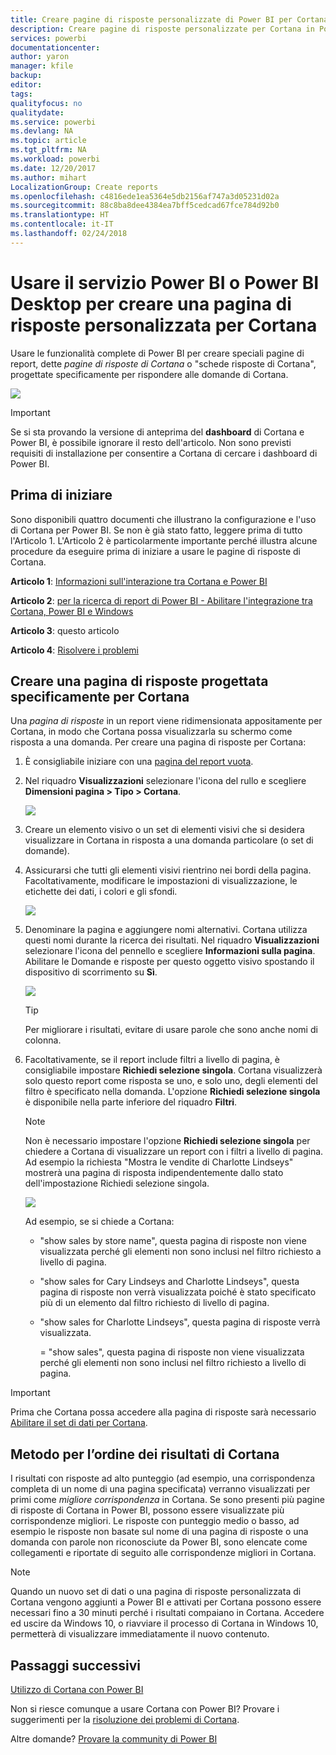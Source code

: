 ```yaml
---
title: Creare pagine di risposte personalizzate di Power BI per Cortana
description: Creare pagine di risposte personalizzate per Cortana in Power BI
services: powerbi
documentationcenter: 
author: yaron
manager: kfile
backup: 
editor: 
tags: 
qualityfocus: no
qualitydate: 
ms.service: powerbi
ms.devlang: NA
ms.topic: article
ms.tgt_pltfrm: NA
ms.workload: powerbi
ms.date: 12/20/2017
ms.author: mihart
LocalizationGroup: Create reports
ms.openlocfilehash: c4816ede1ea5364e5db2156af747a3d05231d02a
ms.sourcegitcommit: 88c8ba8dee4384ea7bff5cedcad67fce784d92b0
ms.translationtype: HT
ms.contentlocale: it-IT
ms.lasthandoff: 02/24/2018
---
```

# <a name="use-power-bi-service-or-power-bi-desktop-to-create-a-custom-answer-page-for-cortana"></a>Usare il servizio Power BI o Power BI Desktop per creare una pagina di risposte personalizzata per Cortana
Usare le funzionalità complete di Power BI per creare speciali pagine di report, dette *pagine di risposte di Cortana* o "schede risposte di Cortana", progettate specificamente per rispondere alle domande di Cortana.

![](media/service-cortana-answer-cards/power-bi-cortana.png)

> [!IMPORTANT]
> Se si sta provando la versione di anteprima del **dashboard** di Cortana e Power BI, è possibile ignorare il resto dell'articolo. Non sono previsti requisiti di installazione per consentire a Cortana di cercare i dashboard di Power BI.
> 
> 

## <a name="before-you-begin"></a>Prima di iniziare
Sono disponibili quattro documenti che illustrano la configurazione e l'uso di Cortana per Power BI. Se non è già stato fatto, leggere prima di tutto l'Articolo 1. L'Articolo 2 è particolarmente importante perché illustra alcune procedure da eseguire prima di iniziare a usare le pagine di risposte di Cortana.

**Articolo 1**: [Informazioni sull'interazione tra Cortana e Power BI](service-cortana-intro.md)

**Articolo 2**: [per la ricerca di report di Power BI - Abilitare l'integrazione tra Cortana, Power BI e Windows](service-cortana-enable.md)

**Articolo 3**: questo articolo

**Articolo 4**: [Risolvere i problemi](service-cortana-troubleshoot.md)

## <a name="create-a-cortana-answer-page-designed-specifically-for-cortana"></a>Creare una pagina di risposte progettata specificamente per Cortana
Una *pagina di risposte* in un report viene ridimensionata appositamente per Cortana, in modo che Cortana possa visualizzarla su schermo come risposta a una domanda.  Per creare una pagina di risposte per Cortana:

1. È consigliabile iniziare con una [pagina del report vuota](power-bi-report-add-page.md).
2. Nel riquadro **Visualizzazioni** selezionare l'icona del rullo e scegliere **Dimensioni pagina > Tipo > Cortana**.
   
    ![](media/service-cortana-answer-cards/pbi-cortana-page-size-new.png)
3. Creare un elemento visivo o un set di elementi visivi che si desidera visualizzare in Cortana in risposta a una domanda particolare (o set di domande).
4. Assicurarsi che tutti gli elementi visivi rientrino nei bordi della pagina.  Facoltativamente, modificare le impostazioni di visualizzazione, le etichette dei dati, i colori e gli sfondi.  
   
    ![](media/service-cortana-answer-cards/pbi_cortana_modify-new.png)
5. Denominare la pagina e aggiungere nomi alternativi.  Cortana utilizza questi nomi durante la ricerca dei risultati. Nel riquadro **Visualizzazioni** selezionare l'icona del pennello e scegliere **Informazioni sulla pagina**. Abilitare le Domande e risposte per questo oggetto visivo spostando il dispositivo di scorrimento su **Sì**.
   
    ![](media/service-cortana-answer-cards/pbi_cortana_names-newer.png)
   
   > [!TIP]
   > Per migliorare i risultati, evitare di usare parole che sono anche nomi di colonna.
   > 
   > 
6. Facoltativamente, se il report include filtri a livello di pagina, è consigliabile impostare **Richiedi selezione singola**. Cortana visualizzerà solo questo report come risposta se uno, e solo uno, degli elementi del filtro è specificato nella domanda. L'opzione **Richiedi selezione singola** è disponibile nella parte inferiore del riquadro **Filtri**.
   
   > [!NOTE]
   > Non è necessario impostare l'opzione **Richiedi selezione singola** per chiedere a Cortana di visualizzare un report con i filtri a livello di pagina.  Ad esempio la richiesta "Mostra le vendite di Charlotte Lindseys" mostrerà una pagina di risposta indipendentemente dallo stato dell'impostazione Richiedi selezione singola.
   > 
   > 
   
     ![](media/service-cortana-answer-cards/pbi-cortana-single-selection-new.png)
   
      Ad esempio, se si chiede a Cortana:
   
   * "show sales by store name", questa pagina di risposte non viene visualizzata perché gli elementi non sono inclusi nel filtro richiesto a livello di pagina.
   * "show sales for Cary Lindseys and Charlotte Lindseys", questa pagina di risposte non verrà visualizzata poiché è stato specificato più di un elemento dal filtro richiesto di livello di pagina.
   * "show sales for Charlotte Lindseys", questa pagina di risposte verrà visualizzata.
     
     = "show sales", questa pagina di risposte non viene visualizzata perché gli elementi non sono inclusi nel filtro richiesto a livello di pagina.

> [!IMPORTANT]
> Prima che Cortana possa accedere alla pagina di risposte sarà necessario [Abilitare il set di dati per Cortana](service-cortana-enable.md).
> 
> 

## <a name="how-does-cortana-order-the-results"></a>Metodo per l’ordine dei risultati di Cortana
I risultati con risposte ad alto punteggio (ad esempio, una corrispondenza completa di un nome di una pagina specificata) verranno visualizzati per primi come *migliore corrispondenza* in Cortana. Se sono presenti più pagine di risposte di Cortana in Power BI, possono essere visualizzate più corrispondenze migliori. Le risposte con punteggio medio o basso, ad esempio le risposte non basate sul nome di una pagina di risposte o una domanda con parole non riconosciute da Power BI, sono elencate come collegamenti e riportate di seguito alle corrispondenze migliori in Cortana.

> [!NOTE]
> Quando un nuovo set di dati o una pagina di risposte personalizzata di Cortana vengono aggiunti a Power BI e attivati per Cortana possono essere necessari fino a 30 minuti perché i risultati compaiano in Cortana. Accedere ed uscire da Windows 10, o riavviare il processo di Cortana in Windows 10, permetterà di visualizzare immediatamente il nuovo contenuto.
> 
> 

## <a name="next-steps"></a>Passaggi successivi
[Utilizzo di Cortana con Power BI](service-cortana-intro.md)

Non si riesce comunque a usare Cortana con Power BI?  Provare i suggerimenti per la [risoluzione dei problemi di Cortana](service-cortana-troubleshoot.md).

Altre domande? [Provare la community di Power BI](http://community.powerbi.com/)

